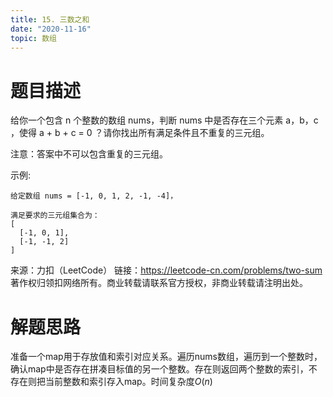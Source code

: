 ```yaml
---
title: 15. 三数之和
date: "2020-11-16"
topic: 数组
---
```


# 题目描述

给你一个包含 n 个整数的数组 nums，判断 nums 中是否存在三个元素 a，b，c ，使得 a + b + c = 0 ？请你找出所有满足条件且不重复的三元组。

注意：答案中不可以包含重复的三元组。

示例:

```
给定数组 nums = [-1, 0, 1, 2, -1, -4]，

满足要求的三元组集合为：
[
  [-1, 0, 1],
  [-1, -1, 2]
]
```

来源：力扣（LeetCode）
链接：https://leetcode-cn.com/problems/two-sum
著作权归领扣网络所有。商业转载请联系官方授权，非商业转载请注明出处。

# 解题思路

准备一个map用于存放值和索引对应关系。遍历nums数组，遍历到一个整数时，确认map中是否存在拼凑目标值的另一个整数。存在则返回两个整数的索引，不存在则把当前整数和索引存入map。时间复杂度$O(n)$